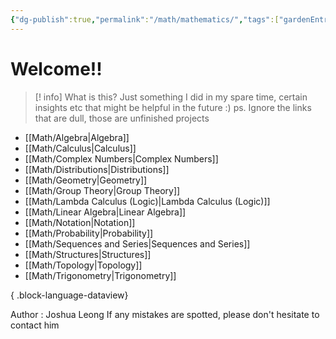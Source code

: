 ```yaml
---
{"dg-publish":true,"permalink":"/math/mathematics/","tags":["gardenEntry"]}
---
```


# Welcome!!

> [! info] What is this?
> Just something I did in my spare time, certain insights etc that might be helpful in the future :)  ps. Ignore the links that are dull, those are unfinished projects

- [[Math/Algebra\|Algebra]]
- [[Math/Calculus\|Calculus]]
- [[Math/Complex Numbers\|Complex Numbers]]
- [[Math/Distributions\|Distributions]]
- [[Math/Geometry\|Geometry]]
- [[Math/Group Theory\|Group Theory]]
- [[Math/Lambda Calculus (Logic)\|Lambda Calculus (Logic)]]
- [[Math/Linear Algebra\|Linear Algebra]]
- [[Math/Notation\|Notation]]
- [[Math/Probability\|Probability]]
- [[Math/Sequences and Series\|Sequences and Series]]
- [[Math/Structures\|Structures]]
- [[Math/Topology\|Topology]]
- [[Math/Trigonometry\|Trigonometry]]

{ .block-language-dataview}

Author : Joshua Leong
If any mistakes are spotted, please don't hesitate to contact him